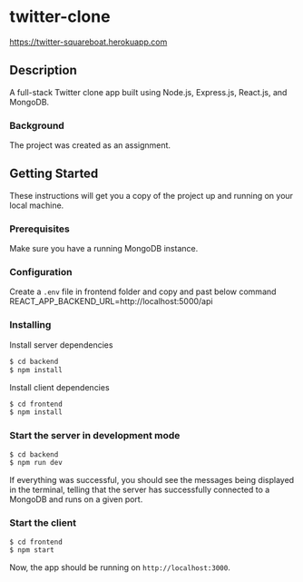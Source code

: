 # twitter-clone

https://twitter-squareboat.herokuapp.com

## Description

A full-stack Twitter clone app built using Node.js, Express.js, React.js, and MongoDB.

### Background

The project was created as an assignment.

## Getting Started

These instructions will get you a copy of the project up and running on your local machine.

### Prerequisites

Make sure you have a running MongoDB instance.

### Configuration

Create a `.env` file in frontend folder and copy and past below command
REACT_APP_BACKEND_URL=http://localhost:5000/api


### Installing

Install server dependencies

```bash
$ cd backend
$ npm install
```

Install client dependencies

```bash
$ cd frontend
$ npm install
```

### Start the server in development mode

```bash
$ cd backend
$ npm run dev
```

If everything was successful, you should see the messages being displayed in the terminal, telling that the server has successfully connected to a MongoDB and runs on a given port.

### Start the client

```bash
$ cd frontend
$ npm start
```

Now, the app should be running on `http://localhost:3000`.